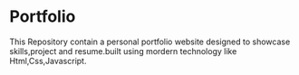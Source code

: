 # Portfolio
This Repository contain a personal portfolio website designed to showcase skills,project and resume.built using mordern technology like Html,Css,Javascript.
